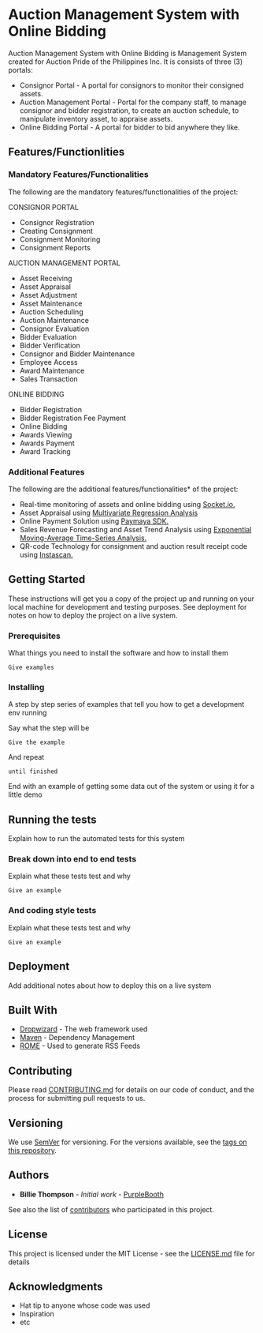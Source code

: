 # Auction Management System with Online Bidding

Auction Management System with Online Bidding is Management System created for Auction Pride of the Philippines Inc.
It is consists of three (3) portals:

* Consignor Portal - A portal for consignors to monitor their consigned assets.
* Auction Management Portal - Portal for the company staff, to manage consignor and bidder registration, to create an auction schedule, to manipulate inventory asset, to appraise assets.
* Online Bidding Portal - A portal for bidder to bid anywhere they like.

## Features/Functionlities

### Mandatory Features/Functionalities
The following are the mandatory features/functionalities of the project:

CONSIGNOR PORTAL

* Consignor Registration
* Creating Consignment
* Consignment Monitoring
* Consignment Reports

AUCTION MANAGEMENT PORTAL

* Asset Receiving
* Asset Appraisal
* Asset Adjustment
* Asset Maintenance
* Auction Scheduling
* Auction Maintenance
* Consignor Evaluation
* Bidder Evaluation
* Bidder Verification
* Consignor and Bidder Maintenance
* Employee Access
* Award Maintenance
* Sales Transaction

ONLINE BIDDING
* Bidder Registration
* Bidder Registration Fee Payment
* Online Bidding
* Awards Viewing
* Awards Payment
* Award Tracking


### Additional Features
The following are the additional features/functionalities* of the project:

* Real-time monitoring of assets and online bidding using [Socket.io.](https://socket.io/)
* Asset Appraisal using [Multivariate Regression Analysis](https://www.npmjs.com/package/ml-regression-multivariate-linear)
* Online Payment Solution using [Paymaya SDK.](https://developers.paymaya.com)
* Sales Revenue Forecasting and Asset Trend Analysis using [Exponential Moving-Average Time-Series Analysis.](https://www.npmjs.com/package/moving-average)
* QR-code Technology for consignment and auction result receipt code using [Instascan.](https://github.com/schmich/instascan)

## Getting Started

These instructions will get you a copy of the project up and running on your local machine for development and testing purposes. See deployment for notes on how to deploy the project on a live system.

### Prerequisites

What things you need to install the software and how to install them

```
Give examples
```

### Installing

A step by step series of examples that tell you how to get a development env running

Say what the step will be

```
Give the example
```

And repeat

```
until finished
```

End with an example of getting some data out of the system or using it for a little demo

## Running the tests

Explain how to run the automated tests for this system

### Break down into end to end tests

Explain what these tests test and why

```
Give an example
```

### And coding style tests

Explain what these tests test and why

```
Give an example
```

## Deployment

Add additional notes about how to deploy this on a live system

## Built With

* [Dropwizard](http://www.dropwizard.io/1.0.2/docs/) - The web framework used
* [Maven](https://maven.apache.org/) - Dependency Management
* [ROME](https://rometools.github.io/rome/) - Used to generate RSS Feeds

## Contributing

Please read [CONTRIBUTING.md](https://gist.github.com/PurpleBooth/b24679402957c63ec426) for details on our code of conduct, and the process for submitting pull requests to us.

## Versioning

We use [SemVer](http://semver.org/) for versioning. For the versions available, see the [tags on this repository](https://github.com/your/project/tags). 

## Authors

* **Billie Thompson** - *Initial work* - [PurpleBooth](https://github.com/PurpleBooth)

See also the list of [contributors](https://github.com/your/project/contributors) who participated in this project.

## License

This project is licensed under the MIT License - see the [LICENSE.md](LICENSE.md) file for details

## Acknowledgments

* Hat tip to anyone whose code was used
* Inspiration
* etc
